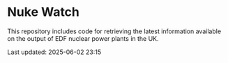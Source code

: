 # Nuke Watch

This repository includes code for retrieving the latest information available on the output of EDF nuclear power plants in the UK.

Last updated: 2025-06-02 23:15